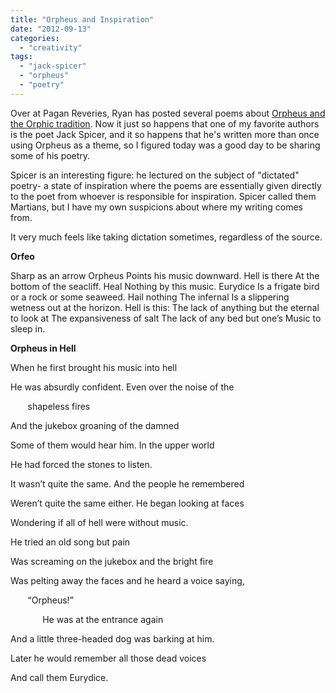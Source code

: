 ```yaml
---
title: "Orpheus and Inspiration"
date: "2012-09-13"
categories: 
  - "creativity"
tags: 
  - "jack-spicer"
  - "orpheus"
  - "poetry"
---
```


Over at Pagan Reveries, Ryan has posted several poems about [Orpheus and the Orphic tradition](http://paganreveries.wordpress.com/2012/09/13/orphism-and-orphica/). Now it just so happens that one of my favorite authors is the poet Jack Spicer, and it so happens that he's written more than once using Orpheus as a theme, so I figured today was a good day to be sharing some of his poetry.

Spicer is an interesting figure: he lectured on the subject of "dictated" poetry- a state of inspiration where the poems are essentially given directly to the poet from whoever is responsible for inspiration. Spicer called them Martians, but I have my own suspicions about where my writing comes from.

It very much feels like taking dictation sometimes, regardless of the source.

**Orfeo**

Sharp as an arrow Orpheus Points his music downward. Hell is there At the bottom of the seacliff. Heal Nothing by this music. Eurydice Is a frigate bird or a rock or some seaweed. Hail nothing The infernal Is a slippering wetness out at the horizon. Hell is this: The lack of anything but the eternal to look at The expansiveness of salt The lack of any bed but one’s Music to sleep in.

**Orpheus in Hell**

When he first brought his music into hell

He was absurdly confident. Even over the noise of the

       shapeless fires

And the jukebox groaning of the damned

Some of them would hear him. In the upper world

He had forced the stones to listen.

It wasn’t quite the same. And the people he remembered

Weren’t quite the same either. He began looking at faces

Wondering if all of hell were without music.

He tried an old song but pain

Was screaming on the jukebox and the bright fire

Was pelting away the faces and he heard a voice saying,

       “Orpheus!”

             He was at the entrance again

And a little three-headed dog was barking at him.

Later he would remember all those dead voices

And call them Eurydice.
